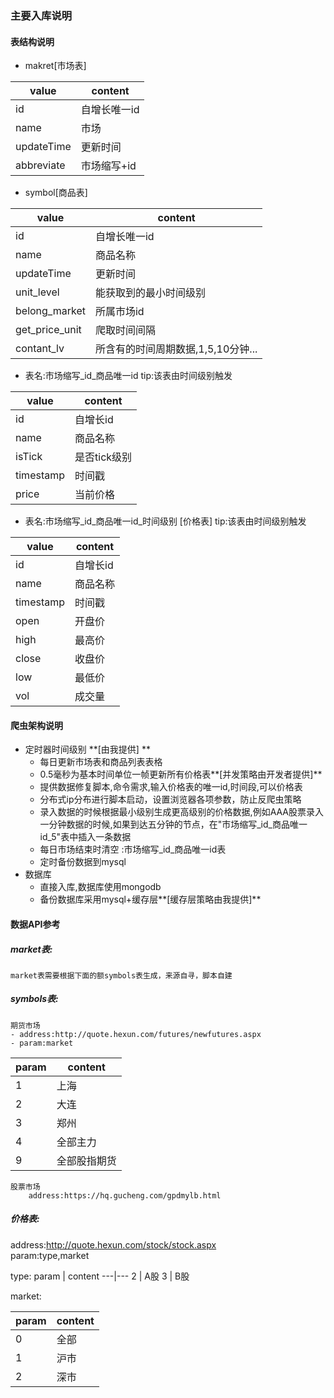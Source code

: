 ### 主要入库说明
#### 表结构说明
- makret[市场表]  

value | content
---|---
id| 自增长唯一id
name | 市场
updateTime | 更新时间
abbreviate | 市场缩写+id


- symbol[商品表]  

value | content
---|---
id| 自增长唯一id
name | 商品名称
updateTime | 更新时间
unit_level|能获取到的最小时间级别
belong_market | 所属市场id
get_price_unit| 爬取时间间隔
contant_lv|所含有的时间周期数据,1,5,10分钟...

- 表名:市场缩写_id_商品唯一id
    tip:该表由时间级别触发

value | content
---|---
id | 自增长id
name|商品名称
isTick | 是否tick级别
timestamp|时间戳
price|当前价格

- 表名:市场缩写_id_商品唯一id_时间级别 [价格表] 
    tip:该表由时间级别触发

value | content
---|---
id | 自增长id
name|商品名称
timestamp|时间戳
open|开盘价
high|最高价
close|收盘价
low|最低价
vol|成交量

#### 爬虫架构说明
- 定时器时间级别  **[由我提供] **
     - 每日更新市场表和商品列表表格  
     - 0.5毫秒为基本时间单位一帧更新所有价格表**[并发策略由开发者提供]**
     - 提供数据修复脚本,命令需求,输入价格表的唯一id,时间段,可以价格表
     - 分布式ip分布进行脚本启动，设置浏览器各项参数，防止反爬虫策略
     - 录入数据的时候根据最小级别生成更高级别的价格数据,例如AAA股票录入一分钟数据的时候,如果到达五分钟的节点，在"市场缩写_id_商品唯一id_5"表中插入一条数据
     - 每日市场结束时清空 :市场缩写_id_商品唯一id表
     - 定时备份数据到mysql
- 数据库  
     - 直接入库,数据库使用mongodb
     - 备份数据库采用mysql+缓存层**[缓存层策略由我提供]**
    
#### 数据API参考
##### market表: 
    market表需要根据下面的额symbols表生成，来源自寻，脚本自建

##### symbols表:
    
    期货市场
    - address:http://quote.hexun.com/futures/newfutures.aspx  
    - param:market
    
param| content
---|---
1 | 上海
2 | 大连
3|郑州
4|全部主力 
9|全部股指期货
    股票市场  
        address:https://hq.gucheng.com/gpdmylb.html
        
##### 价格表:
address:http://quote.hexun.com/stock/stock.aspx  
param:type,market

type:
param | content
---|---
2 | A股
3 | B股

market:

param | content
---|---
0 | 全部
1 | 沪市
2 |深市







    

    


    

